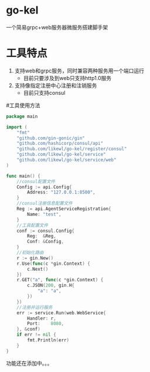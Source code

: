 # go-kel

一个简易grpc+web服务器微服务搭建脚手架

# 工具特点
1. 支持web和grpc服务，同时兼容两种服务用一个端口运行
    - 目前只要涉及到web只支持http1.0服务
2. 支持像指定注册中心注册和注销服务
    - 目前只支持consul
   
#工具使用方法
```go
package main

import (
	"fmt"
	"github.com/gin-gonic/gin"
	"github.com/hashicorp/consul/api"
	"github.com/likewl/go-kel/register/consul"
	"github.com/likewl/go-kel/service"
	"github.com/likewl/go-kel/service/web"
)

func main() {
	//consul配置文件
	Config := api.Config{
		Address: "127.0.0.1:8500",
	}
	//consul注册信息配置文件
	Reg := api.AgentServiceRegistration{
		Name: "test",
	}
	//工具配置文件
	conf := consul.Config{
		Reg:  &Reg,
		Conf: &Config,
	}
	//初始化路由
	r := gin.New()
	r.Use(func(c *gin.Context) {
		c.Next()
	})
	r.GET("a", func(c *gin.Context) {
		c.JSON(200, gin.H{
			"a": "a",
		})
	})
	//注册并运行服务
	err := service.Run(web.WebService{
		Handler: r,
		Port:    8080,
	}, &conf)
	if err != nil {
		fmt.Println(err)
	}
}

```

功能还在添加中。。。